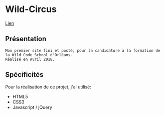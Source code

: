 # Wild-Circus

[Lien](https://milonte.github.io/Wild-Circus/)

## Présentation
```
Mon premier site fini et posté, pour la candidature à la formation de la Wild Code School d'Orléans.
Réalisé en Avril 2018.

```
## Spécificités
Pour la réalisation de ce projet, j'ai utilisé:
- HTML5
- CSS3
- Javascript / jQuery
